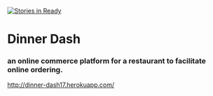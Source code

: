 [![Stories in Ready](https://badge.waffle.io/Amrrbakry/dinner-dash.png?label=ready&title=Ready)](https://waffle.io/Amrrbakry/dinner-dash)

# Dinner Dash
### an online commerce platform for a restaurant to facilitate online ordering.
http://dinner-dash17.herokuapp.com/
